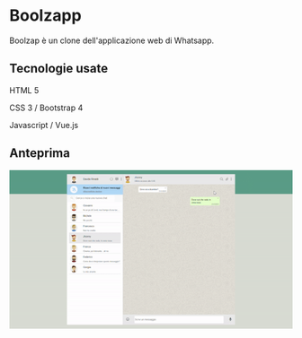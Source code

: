 # Boolzapp

Boolzap è un clone dell'applicazione web di Whatsapp.

## Tecnologie usate

HTML 5

CSS 3
/ Bootstrap 4

Javascript 
/ Vue.js

## Anteprima
![](boolzap.gif)